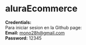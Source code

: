 # aluraEcommerce

**Credentials:**
<br>
Para iniciar sesion en la Github page:
<br>
**Email:** mono28h@gmail.com
<br>
**Password:** 12345
